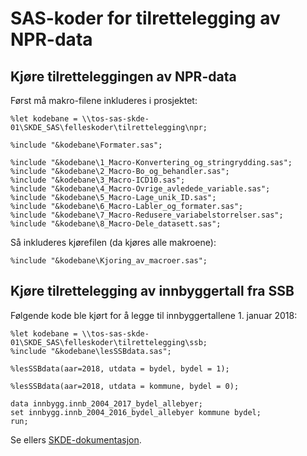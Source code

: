 # SAS-koder for tilrettelegging av NPR-data

## Kjøre tilretteleggingen av NPR-data

Først må makro-filene inkluderes i prosjektet:

```SAS
%let kodebane = \\tos-sas-skde-01\SKDE_SAS\felleskoder\tilrettelegging\npr;

%include "&kodebane\Formater.sas";

%include "&kodebane\1_Macro-Konvertering_og_stringrydding.sas";
%include "&kodebane\2_Macro-Bo_og_behandler.sas";
%include "&kodebane\3_Macro-ICD10.sas";
%include "&kodebane\4_Macro-Ovrige_avledede_variable.sas";
%include "&kodebane\5_Macro-Lage_unik_ID.sas";
%include "&kodebane\6_Macro-Labler_og_formater.sas";
%include "&kodebane\7_Macro-Redusere_variabelstorrelser.sas";
%include "&kodebane\8_Macro-Dele_datasett.sas";
```

Så inkluderes kjørefilen (da kjøres alle makroene):

```SAS
%include "&kodebane\Kjoring_av_macroer.sas";
```

## Kjøre tilrettelegging av innbyggertall fra SSB

Følgende kode ble kjørt for å legge til innbyggertallene 1. januar 2018:

```SAS
%let kodebane = \\tos-sas-skde-01\SKDE_SAS\felleskoder\tilrettelegging\ssb;
%include "&kodebane\lesSSBdata.sas";

%lesSSBdata(aar=2018, utdata = bydel, bydel = 1);

%lesSSBdata(aar=2018, utdata = kommune, bydel = 0);

data innbygg.innb_2004_2017_bydel_allebyer;
set innbygg.innb_2004_2016_bydel_allebyer kommune bydel;
run;
```

Se ellers [SKDE-dokumentasjon](https://skde-analyse.github.io/dokumentasjon/tilrettelegging-av-data.html#tilrettelegging-av-innbyggertall-fra-ssb).
